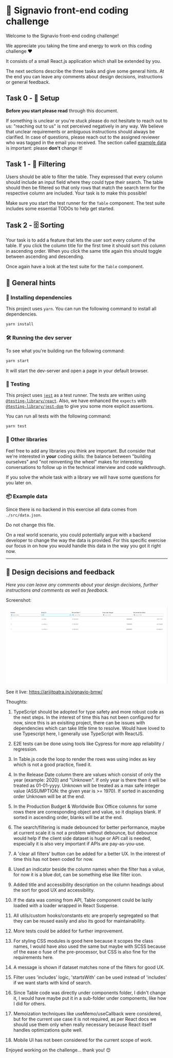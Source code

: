 # 💅 Signavio front-end coding challenge

Welcome to the Signavio front-end coding challenge!

We appreciate you taking the time and energy to work on this coding challenge ❤️

It consists of a small React.js application which shall be extended by you.

The next sections describe the three tasks and give some general hints.
At the end you can leave any comments about design decisions, instructions or general feedback.

## Task 0 - 🧰 Setup

**Before you start please read** through this document.

If something is unclear or you're stuck please do not hesitate to reach out to us: "reaching out to us" is not perceived negatively in any way.
We believe that unclear requirements or ambiguous instructions should always be clarified.
In case of questions, please reach out to the assigned reviewer who was tagged in the email you received.
The section called [example data](#example-data) is important: please **don't** change it!

## Task 1 - 🔎 Filtering

Users should be able to filter the table.
They expressed that every column should include an input field where they could type their search.
The table should then be filtered so that only rows that match the search term for the respective column are included.
Your task is to make this possible!

Make sure you start the test runner for the `Table` component.
The test suite includes some essential TODOs to help get started.

## Task 2 - 🗄️ Sorting

Your task is to add a feature that lets the user sort every column of the table.
If you click the column title for the first time it should sort this column in ascending order.
When you click the same title again this should toggle between ascending and descending.

Once again have a look at the test suite for the `Table` component.

## 📍 General hints

### 🎁 Installing dependencies

This project uses `yarn`.
You can run the following command to install all dependencies.

```sh
yarn install
```

### 🛠️ Running the dev server

To see what you're building run the following command:

```sh
yarn start
```

It will start the dev-server and open a page in your default browser.

### 🧪 Testing

This project uses [`jest`](https://jestjs.io/) as a test runner.
The tests are written using [`@testing-library/react`](https://testing-library.com/docs/react-testing-library/intro).
Also, we have enhanced the `expects` with [`@testing-library/jest-dom`](https://github.com/testing-library/jest-dom) to give you some more explicit assertions.

You can run all tests with the following command:

```sh
yarn test
```

### 🔮 Other libraries

Feel free to add any libraries you think are important.
But consider that we're interested in **your** coding skills: the balance between "building ourselves" and "not reinventing the wheel" makes for interesting conversations to follow up in the technical interview and code walkthrough.

If you solve the whole task with a library we will have some questions for you later on.

### 📦 Example data

Since there is no backend in this exercise all data comes from `./src/data.json`.

Do not change this file.

On a real world scenario, you could potentially argue with a backend developer to change the way the data is provided. For this specific exercise our focus in on how you would handle this data in the way you got it right now.

---

## 📝 Design decisions and feedback

_Here you can leave any comments about your design decisions, further instructions and comments as well as feedback._

Screenshot:

![screenshot](Screenshot.png)

See it live: https://arijitpatra.in/signavio-bmw/

Thoughts:

1. TypeScript should be adopted for type safety and more robust code as the next steps. In the interest of time this has not been configured for now, since this is an exisiting project, there can be issues with dependencies which can take little time to resolve. Would have loved to use Typescript here, I generally use TypeScript with ReactJS.

2. E2E tests can be done using tools like Cypress for more app reliability / regression.

3. In Table.js code the loop to render the rows was using index as key which is not a good practice, fixed it.

4. In the Release Date column there are values which consist of only the year (example: 2020) and "Unknown". If only year is there then it will be treated as 01-01-yyyy. Unknown will be treated as a max safe integer value (ASSUMPTION: the given year is >= 1970). If sorted in ascending order Unknown will be at the end.

5. In the Production Budget & Worldwide Box Office columns for some rows there are corresponding object and value, so it displays blank. If sorted in ascending order, blanks will be at the end.

6. The search/filtering is made debounced for better performance, maybe at current scale it is not a problem without debounce, but debounce would help if the client side dataset is huge or API call is needed, especially it is also very important if APIs are pay-as-you-use.

7. A 'clear all filters' button can be added for a better UX. In the interest of time this has not been coded for now.

8. Used an indicator beside the column names when the filter has a value, for now it is a blue dot, can be something else like filter icon.

9. Added title and accessibility description on the column headings about the sort for good UX and accessibility.

10. If the data was coming from API, Table component could be lazily loaded with a loader wrapped in React Suspense.

11. All utils/custom hooks/constants etc are properly segregated so that they can be reused easily and also its good for maintainability.

12. More tests could be added for further improvement.

13. For styling CSS modules is good here because it scopes the class names, I would have also used the same but maybe with SCSS because of the ease o fuse of the pre-processor, but CSS is also fine for the requirements here.

14. A message is shown if dataset matches none of the filters for good UX.

15. Filter uses 'includes' logic, 'startsWith' can be used instead of 'includes' if we want starts with kind of search.

16. Since Table code was directly under components folder, I didn't change it, I would have maybe put it in a sub-folder under components, like how I did for others.

17. Memoization techniques like useMemo/useCallback were considered, but for the current use case it is not required, as per React docs we should use them only when really necessary because React itself handles optimizations quite well.

18. Mobile UI has not been considered for the current scope of work.

Enjoyed working on the challenge... thank you! 😊

